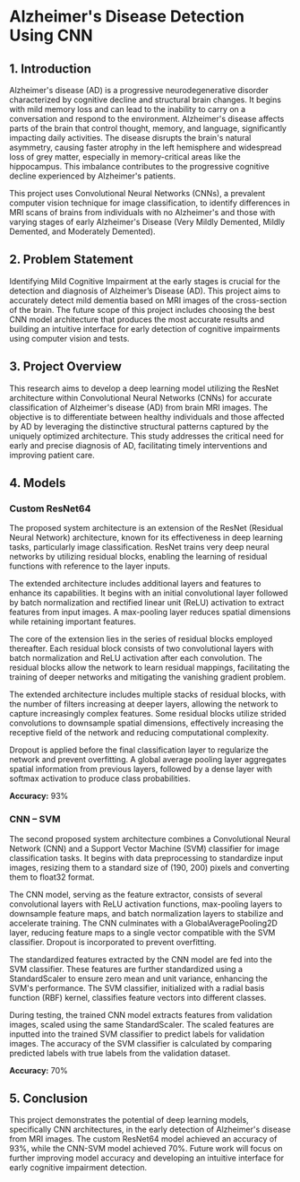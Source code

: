 # Alzheimer's Disease Detection Using CNN

## 1. Introduction

Alzheimer's disease (AD) is a progressive neurodegenerative disorder characterized by cognitive decline and structural brain changes. It begins with mild memory loss and can lead to the inability to carry on a conversation and respond to the environment. Alzheimer's disease affects parts of the brain that control thought, memory, and language, significantly impacting daily activities. The disease disrupts the brain's natural asymmetry, causing faster atrophy in the left hemisphere and widespread loss of grey matter, especially in memory-critical areas like the hippocampus. This imbalance contributes to the progressive cognitive decline experienced by Alzheimer's patients.

This project uses Convolutional Neural Networks (CNNs), a prevalent computer vision technique for image classification, to identify differences in MRI scans of brains from individuals with no Alzheimer's and those with varying stages of early Alzheimer's Disease (Very Mildly Demented, Mildly Demented, and Moderately Demented).

## 2. Problem Statement

Identifying Mild Cognitive Impairment at the early stages is crucial for the detection and diagnosis of Alzheimer’s Disease (AD). This project aims to accurately detect mild dementia based on MRI images of the cross-section of the brain. The future scope of this project includes choosing the best CNN model architecture that produces the most accurate results and building an intuitive interface for early detection of cognitive impairments using computer vision and tests.

## 3. Project Overview

This research aims to develop a deep learning model utilizing the ResNet architecture within Convolutional Neural Networks (CNNs) for accurate classification of Alzheimer's disease (AD) from brain MRI images. The objective is to differentiate between healthy individuals and those affected by AD by leveraging the distinctive structural patterns captured by the uniquely optimized architecture. This study addresses the critical need for early and precise diagnosis of AD, facilitating timely interventions and improving patient care.


## 4. Models

### Custom ResNet64

The proposed system architecture is an extension of the ResNet (Residual Neural Network) architecture, known for its effectiveness in deep learning tasks, particularly image classification. ResNet trains very deep neural networks by utilizing residual blocks, enabling the learning of residual functions with reference to the layer inputs.

The extended architecture includes additional layers and features to enhance its capabilities. It begins with an initial convolutional layer followed by batch normalization and rectified linear unit (ReLU) activation to extract features from input images. A max-pooling layer reduces spatial dimensions while retaining important features.

The core of the extension lies in the series of residual blocks employed thereafter. Each residual block consists of two convolutional layers with batch normalization and ReLU activation after each convolution. The residual blocks allow the network to learn residual mappings, facilitating the training of deeper networks and mitigating the vanishing gradient problem.

The extended architecture includes multiple stacks of residual blocks, with the number of filters increasing at deeper layers, allowing the network to capture increasingly complex features. Some residual blocks utilize strided convolutions to downsample spatial dimensions, effectively increasing the receptive field of the network and reducing computational complexity.

Dropout is applied before the final classification layer to regularize the network and prevent overfitting. A global average pooling layer aggregates spatial information from previous layers, followed by a dense layer with softmax activation to produce class probabilities.

**Accuracy:** 93%

### CNN – SVM

The second proposed system architecture combines a Convolutional Neural Network (CNN) and a Support Vector Machine (SVM) classifier for image classification tasks. It begins with data preprocessing to standardize input images, resizing them to a standard size of (190, 200) pixels and converting them to float32 format.

The CNN model, serving as the feature extractor, consists of several convolutional layers with ReLU activation functions, max-pooling layers to downsample feature maps, and batch normalization layers to stabilize and accelerate training. The CNN culminates with a GlobalAveragePooling2D layer, reducing feature maps to a single vector compatible with the SVM classifier. Dropout is incorporated to prevent overfitting.

The standardized features extracted by the CNN model are fed into the SVM classifier. These features are further standardized using a StandardScaler to ensure zero mean and unit variance, enhancing the SVM's performance. The SVM classifier, initialized with a radial basis function (RBF) kernel, classifies feature vectors into different classes.

During testing, the trained CNN model extracts features from validation images, scaled using the same StandardScaler. The scaled features are inputted into the trained SVM classifier to predict labels for validation images. The accuracy of the SVM classifier is calculated by comparing predicted labels with true labels from the validation dataset.

**Accuracy:** 70%

## 5. Conclusion

This project demonstrates the potential of deep learning models, specifically CNN architectures, in the early detection of Alzheimer's disease from MRI images. The custom ResNet64 model achieved an accuracy of 93%, while the CNN-SVM model achieved 70%. Future work will focus on further improving model accuracy and developing an intuitive interface for early cognitive impairment detection.
